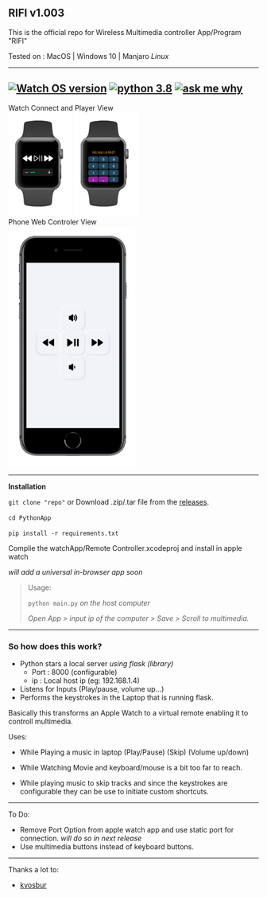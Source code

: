## **RIFI v1.003**
This is the official repo for Wireless Multimedia controller App/Program "RIFI"

Tested on : MacOS | Windows 10 | Manjaro *Linux*

---

##  [![Watch OS version](https://img.shields.io/badge/WatchOS-6.1-skyblue?style=flat)](https://www.apple.com/ca/watchos/watchos-6/)   [![python 3.8](https://img.shields.io/badge/Python-3.8.1-brightred?style=flat)](https://www.python.org/)   [![ask me why](https://img.shields.io/badge/Rifi-v0.02-purple?style=flat)](http://aayush.wtf)


  Watch Connect and Player View</br>
  <img src="Images/wc.png" width="128" >
  <img src="Images/wp.png" width="128" ></br>
     Phone Web Controler View</br>
  <img src="Images/ips.png" width="256">
</br>

---
**Installation**

 `git clone "repo"` or Download .zip/.tar file from the [releases](https://github.com/Aayush9029/Rifi/releases).

 `cd PythonApp`

 `pip install -r requirements.txt`

Complie the watchApp/Remote Controller.xcodeproj and install in apple watch

*will add a universal in-browser app soon*


> Usage:
>
> `python main.py` *on the host computer*
>
> *Open App > input ip of the computer > Save > Scroll to multimedia.*

---

### So how does this work?

- Python stars a local server *using flask (library)* 
  - Port : 8000 (configurable)
  - ip : Local host ip (eg: 192.168.1.4)
- Listens for Inputs (Play/pause, volume up...)
- Performs the keystrokes in the Laptop that is running flask.



Basically this transforms an Apple Watch to a virtual remote enabling it to controll multimedia.

Uses:

- While Playing a music in laptop (Play/Pause) (Skip) (Volume up/down) 

- While Watching Movie and keyboard/mouse is a bit too far to reach.

- While playing music to skip tracks and since the keystrokes are configurable they can be use to initiate custom shortcuts.

---

To Do:
- Remove Port Option from apple watch app and use static port for connection. *will do so in next release*
- Use multimedia buttons instead of keyboard buttons.

---
  

Thanks a lot to:
- [kvosbur](https://github.com/kvosbur)
